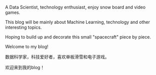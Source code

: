 A Data Scientist, technology enthusiast, enjoy snow board and video games.

This blog will be mainly about Machine Learning, technology and other interesting topics.

Hoping to build up and decorate this small "spacecraft" piece by piece.

Welcome to my blog!

数据科学家，科技爱好者，喜欢单板滑雪和电子游戏。

欢迎来到我的blog！
